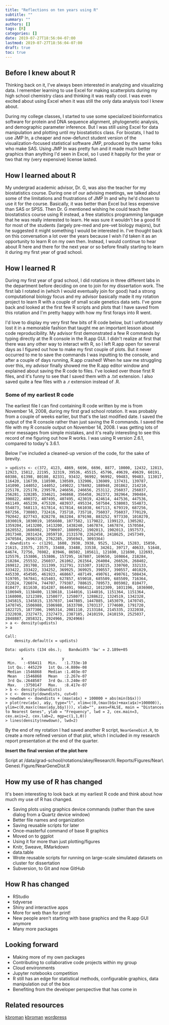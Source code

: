 ```yaml
---
title: "Reflections on ten years using R"
subtitle: ""
summary: ""
authors: []
tags: [R]
categories: []
date: 2019-07-27T18:56:04-07:00
lastmod: 2019-07-27T18:56:04-07:00
draft: true
toc: true
---
```


## Before I knew about R

Thinking back on it, I've always been interested in analyzing and visualizing data. I remember learning to use Excel for making scatterplots during my high school chemistry class and thinking it was really cool. I was even excited about using Excel when it was still the only data analysis tool I knew about.

During my college classes, I started to use some specialized bioinformatics software for protein and DNA sequence alignment, phylogenetic analysis, and demographic parameter inference. But I was still using Excel for data manipulation and plotting until my biostatistics class. For biostats, I had to use JMP In, a cheaper and now-defunct student version of the visualization-focused statistical software JMP, produced by the same folks who make SAS. Using JMP In was pretty fun and it made much better graphics than anything I'd seen in Excel, so I used it happily for the year or two that my (very expensive) license lasted.


## How I learned about R

My undergrad academic advisor, Dr. G, was also the teacher for my biostatistics course. During one of our advising meetings, we talked about some of the limitations and frustrations of JMP In and why he'd chosen to use it for the course. Basically, it was better than Excel but less expensive than SAS or SPSS. Then Dr. G mentioned wishing he could teach the biostatistics course using R instead, a free statistics programming language that he was really interested to learn. He was sure it wouldn't be a good fit for most of the students (largely pre-med and pre-vet biology majors), but he suggested it might something I would be interested in. I've thought back on this conversation a lot over the years because I wish I'd taken it as an opportunity to learn R on my own then. Instead, I would continue to hear about R here and there for the next year or so before finally starting to learn it during my first year of grad school.


## How I learned R

During my first year of grad school, I did rotations in three different labs in the department before deciding on one to join for my dissertation work. The first lab I rotated in (which I would eventually join for good) had a strong computational biology focus and my advisor basically made it my rotation project to learn R with a couple of small scale genetics data sets. I've gone back and looked at the first few R scripts and plots that I have saved from this rotation and I'm pretty happy with how my first forays into R went.

I'd love to display my very first few bits of R code below, but I unfortunately lost it in a memorable fashion that taught me an important lesson about code reproducibility. My advisor first demonstrated a few R commands by typing directly at the R console in the R.app GUI. I didn't realize at first that there was any other way to interact with R, so I left R.app open for several days as I figured out how to make my first couple of plots. But it never occurred to me to save the commands I was inputting to the console, and after a couple of days running, R.app crashed! When he saw me struggling over this, my advisor finally showed me the R.app editor window and explained about saving the R code to files. I've looked over those first R files, and it's funny to see that I saved them with a .txt extension. I also saved quite a few files with a .r extension instead of .R.

### Some of my earliest R code

The earliest file I can find containing R code written by me is from November 14, 2008, during my first grad school rotation. It was probably from a couple of weeks earlier, but that's the last modified date. I saved the output of the R console rather than just saving the R commands. I saved the file with my R console output on November 14, 2008. I was getting lots of error messages from simple mistakes, and it's really interesting to see this record of me figuring out how R works. I was using R version 2.6.1, compared to today's 3.6.1.

Below I've included a cleaned-up version of the code, for the sake of brevity.

```
> updists <- c(372, 4123, 4869, 6696, 6696, 8877, 10000, 12432, 12813, 12923, 15812, 22195, 32319, 39536, 45515, 45796, 49639, 49639, 60191, 60386, 61398, 80108, 82331, 93432, 96992, 96992, 99483, 99483, 113017, 116420, 116739, 118590, 130589, 132906, 136909, 137431, 139787, 141090, 144052, 144052, 149022, 178492, 188948, 201862, 214210, 225178, 225178, 239578, 246656, 246656, 253112, 256037, 256037, 256281, 328285, 334621, 346868, 356458, 362372, 382964, 390484, 390822, 400372, 407495, 407495, 423019, 424614, 447536, 447536, 461149, 465239, 475320, 483937, 495334, 507504, 538003, 554873, 554873, 568113, 617814, 617814, 661038, 667113, 679319, 687256, 687256, 730803, 732416, 735718, 735718, 756037, 756037, 770129, 792042, 827743, 828278, 863284, 879198, 883252, 977330, 1010270, 1030019, 1030019, 1056608, 1077582, 1179822, 1199123, 1305202, 1359204, 1413200, 1413200, 1438240, 1467874, 1467874, 1570584, 1620552, 1686902, 1790697, 1880952, 1902013, 1902013, 1957573, 2017340, 2031424, 2059710, 2131570, 2262458, 2418625, 2457349, 2470584, 2696310, 2762285, 2956943, 3093364)
> downdists <- c(1291, 1608, 3938, 3938, 9525, 12424, 15283, 15850, 21615, 23575, 23575, 33488, 33488, 33538, 34261, 39717, 40633, 51648, 64674, 72756, 76982, 83946, 86502, 105611, 121690, 121690, 122693, 125576, 153806, 153806, 157295, 167807, 169650, 169864, 218284, 218284, 255532, 256037, 261062, 261564, 264004, 266526, 268402, 269812, 281708, 311399, 312791, 315307, 318215, 330760, 332133, 333422, 333422, 334252, 369925, 369925, 390557, 390557, 401029, 445330, 454505, 461923, 468667, 487149, 490761, 490761, 508434, 519705, 567841, 615403, 627857, 659018, 685509, 685509, 716364, 722824, 726074, 744707, 779387, 788615, 789573, 805902, 810477, 810477, 811630, 814287, 864491, 986412, 1012309, 1031196, 1036900, 1106949, 1138400, 1138618, 1144016, 1144016, 1151364, 1151364, 1168000, 1212389, 1258077, 1258077, 1288622, 1324519, 1342328, 1345815, 1345815, 1357037, 1447885, 1447885, 1453079, 1470745, 1470745, 1506988, 1506988, 1633700, 1703137, 1774600, 1791720, 1822725, 1877306, 1905314, 2081110, 2133184, 2145335, 2322038, 2322038, 2327473, 2327473, 2387185, 2410159, 2410159, 2525037, 2848887, 2858321, 2924966, 2924966)
> a <- density(updists)
> a

Call:
	density.default(x = updists)

Data: updists (134 obs.);	Bandwidth 'bw' = 2.189e+05

       x                 y            
 Min.   :-656411   Min.   :1.733e-10  
 1st Qu.: 445229   1st Qu.:4.880e-08  
 Median :1546868   Median :1.403e-07  
 Mean   :1546868   Mean   :2.267e-07  
 3rd Qu.:2648507   3rd Qu.:3.240e-07  
 Max.   :3750147   Max.   :8.417e-07  
> b <- density(downdists)
> c <- density(downdists, cut=0)
> newdown <- downdists + (max(a$x) + 100000 + abs(min(b$x)))
> plot(rev(a$x), a$y, type="l", xlim=c(0,(max(b$x)+max(a$x)+100000)), ylim=c(0,max(c(max(a$y,b$y)))), xlab="", axes=FALSE, main = "Distances to Nearest Genes", ylab = "Frequency", lwd = 2, cex.main=3, cex.axis=2, cex.lab=2, mgp=c(1,1,0))
> lines(density(newdown), lwd=2)
```

By the end of my rotation I had saved another R script, `NearGeneDist.R`, to create a more refined version of that plot, which I included in my research report presentation at the end of the quarter.

**Insert the final version of the plot here**

Script at /data/grad-school/rotations/akey/Research\ Reports/Figures/Near\ Genes\ Figure/NearGeneDist.R


## How my use of R has changed

It's been interesting to look back at my earliest R code and think about how much my use of R has changed.



- Saving plots using graphics device commands (rather than the save dialog from a Quartz device window)
- Better file names and organization
- Saving reusable scripts for later
- Once-masterful command of base R graphics
- Moved on to ggplot
- Using it for more than just plotting/figures
- Knitr, Sweave, RMarkdown
- data.table
- Wrote reusable scripts for running on large-scale simulated datasets on cluster for dissertation
- Subversion, to Git and now GitHub

## How R has changed
- RStudio
- tidyverse
- Shiny and interactive apps
- More for web than for print!
- New people aren't starting with base graphics and the R.app GUI anymore
- Many more packages

## Looking forward

- Making more of my own packages
- Contributing to collaborative code projects within my group
- Cloud environments
- Jupyter notebooks competition
- R still has an edge for statistical methods, configurable graphics, data manipulation out of the box
- Benefiting from the developer perspective that has come in


## Related resources
[kbroman](https://kbroman.org/hipsteR/)
[kbroman](https://kbroman.org/steps2rr/)
[wordpress](https://practicaldatamanagement.wordpress.com/2014/10/23/baby-steps-for-the-open-curious/)
